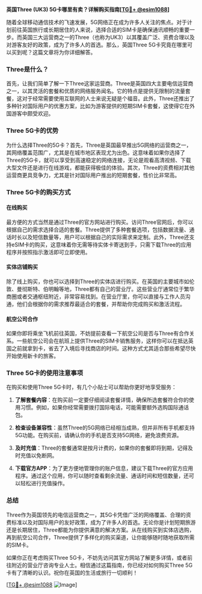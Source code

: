 **英国Three (UK3) 5G卡哪里有卖？详解购买指南[[TG💪+ @esim1088](https://t.me/s/esim1088)]**

随着全球移动通信技术的飞速发展，5G网络正在成为许多人关注的焦点。对于计划前往英国旅行或长期居住的人来说，选择合适的SIM卡是确保通讯顺畅的重要一步。而英国三大运营商之一的Three（也称为UK3）以其覆盖广泛、资费合理以及对游客友好的政策，成为了许多人的首选。那么，英国Three 5G卡究竟在哪里可以买到呢？这篇文章将为你详细解答。

### Three是什么？

首先，让我们简单了解一下Three这家运营商。Three是英国四大主要电信运营商之一，以其灵活的套餐和优质的网络服务闻名。它的特点是提供无限制的流量套餐，这对于经常需要使用互联网的人士来说无疑是个福音。此外，Three还推出了多种针对国际用户的优惠方案，比如为游客提供的短期SIM卡套餐，这使得它在外国游客中颇受欢迎。

### Three 5G卡的优势

为什么选择Three的5G卡？首先，Three是英国最早推出5G网络的运营商之一，其网络覆盖范围广，尤其是在城市地区表现尤为出色。这意味着如果你选择了Three的5G卡，就可以享受到高速稳定的网络连接，无论是观看高清视频、下载大型文件还是进行在线游戏，都能获得极佳的体验。其次，Three的资费相对其他运营商更具竞争力，尤其是针对国际用户推出的短期套餐，性价比非常高。

### Three 5G卡的购买方式

#### 在线购买

最方便的方式当然是通过Three的官方网站进行购买。访问Three官网后，你可以根据自己的需求选择合适的套餐。Three提供了多种套餐选项，包括数据流量、通话时长以及短信数量等，用户可以根据自己的实际需求来定制。此外，Three还支持eSIM卡的购买，这意味着你无需等待实体卡寄送到手，只需下载Three的应用程序并按照指示激活即可立即使用。

#### 实体店铺购买

除了线上购买，你也可以选择到Three的实体店进行购买。在英国的主要城市如伦敦、曼彻斯特、伯明翰等地，Three都有自己的营业厅。这些营业厅通常位于繁华商圈或者交通枢纽附近，非常容易找到。在营业厅里，你可以直接与工作人员沟通，他们会根据你的需求推荐最适合的套餐，并帮助你完成购买和激活流程。

#### 航空公司合作

如果你即将乘坐飞机前往英国，不妨提前查看一下航空公司是否与Three有合作关系。一些航空公司会在航班上提供Three的SIM卡销售服务，这样你可以在抵达英国之前就拿到卡，省去了入境后寻找商店的时间。这种方式尤其适合那些希望尽快开始使用新卡的旅客。

### Three 5G卡的使用注意事项

在购买和使用Three 5G卡时，有几个小贴士可以帮助你更好地享受服务：

1. **了解套餐内容**：在购买前一定要仔细阅读套餐详情，确保所选套餐符合你的使用习惯。例如，如果你经常需要拨打国际电话，可能需要额外选购国际通话包。
   
2. **检查设备兼容性**：虽然Three的5G网络已经相当成熟，但并非所有手机都支持5G功能。在购买前，请确认你的手机是否支持5G网络，避免浪费资源。

3. **及时充值**：Three的套餐通常是按月计费的，如果你的套餐即将到期，记得及时充值以免断网。

4. **下载官方APP**：为了更方便地管理你的账户信息，建议下载Three的官方应用程序。通过这个应用，你可以随时查看剩余流量、通话时间和短信数量，还可以轻松进行充值操作。

### 总结

Three作为英国领先的电信运营商之一，其5G卡凭借广泛的网络覆盖、合理的资费标准以及对国际用户的友好政策，成为了许多人的首选。无论你是计划短期旅游还是长期居住，Three都能为你提供满意的解决方案。从在线购买到实体店选购，再到航空公司合作，Three提供了多样化的购买渠道，让你能够随时随地获取所需的SIM卡。

如果你正在考虑购买Three 5G卡，不妨先访问其官方网站了解更多详情，或者前往附近的营业厅咨询专业人士。相信通过这篇指南，你已经对如何购买Three 5G卡有了清晰的认识。祝你在英国的生活或旅行一切顺利！

[[TG💪+ @esim1088](https://t.me/s/esim1088) ![Image](https://i.postimg.cc/4NQfJmqS/Snipaste-2025-05-13-00-14-12.png)]